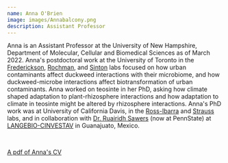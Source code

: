 ```yaml
---
name: Anna O'Brien
image: images/Annabalcony.png
description: Assistant Professor
---
```


Anna is an Assistant Professor at the University of New Hampshire, Department of Molecular, Cellular and Biomedical Sciences as of March 2022. 
Anna's postdoctoral work at the University of Toronto in the [Frederickson](http://mutualism.ca/), [Rochman](https://rochmanlab.wordpress.com/), and [Sinton](http://www.sintonlab.com/) labs focused on how urban contaminants affect duckweed interactions with their microbiome, and how duckweed-microbe interactions affect biotransformation of urban contaminants.
Anna worked on teosinte in her PhD, asking how climate shaped adaptation to plant-rhizosphere interactions and how adaptation to climate in teosinte might be altered by rhizosphere interactions.
Anna's PhD work was at University of California Davis, in the [Ross-Ibarra](https://rilab.ucdavis.edu/) and [Strauss](https://sharonstrauss.wordpress.com/) labs, and in collaboration with [Dr. Ruairidh Sawers](https://plantscience.psu.edu/directory/rjs6686) (now at PennState) at [LANGEBIO-CINVESTAV](https://langebio.cinvestav.mx/en/) in Guanajuato, Mexico.

<br>

[A pdf of Anna's CV](cvs/obrien_cv.pdf)

